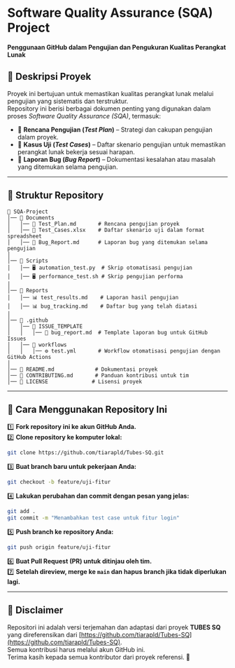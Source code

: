 # **Software Quality Assurance (SQA) Project**  
**Penggunaan GitHub dalam Pengujian dan Pengukuran Kualitas Perangkat Lunak**  

## 📌 **Deskripsi Proyek**  
Proyek ini bertujuan untuk memastikan kualitas perangkat lunak melalui pengujian yang sistematis dan terstruktur.  
Repository ini berisi berbagai dokumen penting yang digunakan dalam proses *Software Quality Assurance (SQA)*, termasuk:  

- 📌 **Rencana Pengujian (*Test Plan*)** – Strategi dan cakupan pengujian dalam proyek.  
- 📌 **Kasus Uji (*Test Cases*)** – Daftar skenario pengujian untuk memastikan perangkat lunak bekerja sesuai harapan.  
- 📌 **Laporan Bug (*Bug Report*)** – Dokumentasi kesalahan atau masalah yang ditemukan selama pengujian.  

---

## 📂 **Struktur Repository**  
```
📁 SQA-Project
│── 📁 Documents  
│   │── 📝 Test_Plan.md       # Rencana pengujian proyek  
│   │── 📝 Test_Cases.xlsx    # Daftar skenario uji dalam format spreadsheet  
│   │── 📝 Bug_Report.md      # Laporan bug yang ditemukan selama pengujian  
│
│── 📁 Scripts  
│   │── 🖥️ automation_test.py  # Skrip otomatisasi pengujian  
│   │── 🖥️ performance_test.sh # Skrip pengujian performa  
│
│── 📁 Reports  
│   │── 📊 test_results.md    # Laporan hasil pengujian  
│   │── 📊 bug_tracking.md    # Daftar bug yang telah diatasi  
│
│── 📁 .github  
│   │── 📁 ISSUE_TEMPLATE  
│   │   │── 📝 bug_report.md  # Template laporan bug untuk GitHub Issues  
│   │── 📁 workflows  
│   │   │── ⚙️ test.yml       # Workflow otomatisasi pengujian dengan GitHub Actions  
│
│── 📄 README.md             # Dokumentasi proyek  
│── 📄 CONTRIBUTING.md       # Panduan kontribusi untuk tim  
│── 📄 LICENSE              # Lisensi proyek  
```

---

## 🚀 **Cara Menggunakan Repository Ini**  

1️⃣ **Fork repository ini ke akun GitHub Anda.**  
2️⃣ **Clone repository ke komputer lokal:**  
   ```sh
   git clone https://github.com/tiarapld/Tubes-SQ.git
   ```  
3️⃣ **Buat branch baru untuk pekerjaan Anda:**  
   ```sh
   git checkout -b feature/uji-fitur
   ```  
4️⃣ **Lakukan perubahan dan commit dengan pesan yang jelas:**  
   ```sh
   git add .
   git commit -m "Menambahkan test case untuk fitur login"
   ```  
5️⃣ **Push branch ke repository Anda:**  
   ```sh
   git push origin feature/uji-fitur
   ```  
6️⃣ **Buat Pull Request (PR) untuk ditinjau oleh tim.**  
7️⃣ **Setelah direview, merge ke `main` dan hapus branch jika tidak diperlukan lagi.**  

---

## 📌 **Disclaimer**  
Repositori ini adalah versi terjemahan dan adaptasi dari proyek **TUBES SQ** yang direferensikan dari [https://github.com/tiarapld/Tubes-SQ](https://github.com/tiarapld/Tubes-SQ).  
Semua kontribusi harus melalui akun GitHub ini.  
Terima kasih kepada semua kontributor dari proyek referensi. 🙌  

